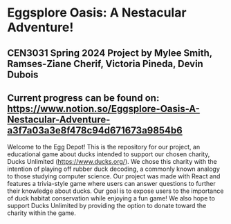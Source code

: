 # Eggsplore Oasis: A Nestacular Adventure!

## CEN3031 Spring 2024 Project by Mylee Smith, Ramses-Ziane Cherif, Victoria Pineda, Devin Dubois

## Current progress can be found on: https://www.notion.so/Eggsplore-Oasis-A-Nestacular-Adventure-a3f7a03a3e8f478c94d671673a9854b6

Welcome to the Egg Depot! This is the repository for our project, an educational game about ducks intended to support our chosen charity, Ducks Unlimited (https://www.ducks.org/). We chose this charity with the intention of playing off rubber duck decoding, a commonly known analogy to those studying computer science. Our project was made with React and features a trivia-style game where users can answer questions to further their knowledge about ducks. Our goal is to expose users to the importance of duck habitat conservation while enjoying a fun game! We also hope to support Ducks Unlimited by providing the option to donate toward the charity within the game.
